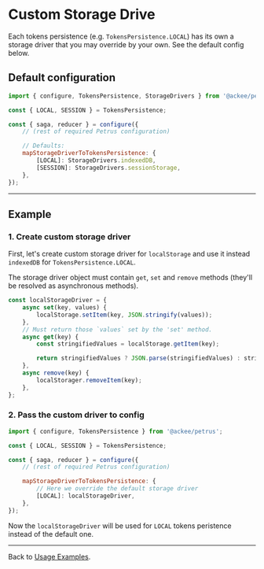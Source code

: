 # Custom Storage Drive

Each tokens persistence (e.g. `TokensPersistence.LOCAL`) has its own a storage driver that you may override by your own. See the default config below.

## Default configuration

```js
import { configure, TokensPersistence, StorageDrivers } from '@ackee/petrus';

const { LOCAL, SESSION } = TokensPersistence;

const { saga, reducer } = configure({
    // (rest of required Petrus configuration)

    // Defaults:
    mapStorageDriverToTokensPersistence: {
        [LOCAL]: StorageDrivers.indexedDB,
        [SESSION]: StorageDrivers.sessionStorage,
    },
});
```

---

## Example

### 1. Create custom storage driver

First, let's create custom storage driver for `localStorage` and use it instead `indexedDB` for `TokensPersistence.LOCAL`.

The storage driver object must contain `get`, `set` and `remove` methods (they'll be resolved as asynchronous methods).

```js
const localStorageDriver = {
    async set(key, values) {
        localStorage.setItem(key, JSON.stringify(values));
    },
    // Must return those `values` set by the 'set' method.
    async get(key) {
        const stringifiedValues = localStorage.getItem(key);

        return stringifiedValues ? JSON.parse(stringifiedValues) : stringifiedValues;
    },
    async remove(key) {
        localStorager.removeItem(key);
    },
};
```

### 2. Pass the custom driver to config

```js
import { configure, TokensPersistence } from '@ackee/petrus';

const { LOCAL, SESSION } = TokensPersistence;

const { saga, reducer } = configure({
    // (rest of required Petrus configuration)

    mapStorageDriverToTokensPersistence: {
        // Here we override the default storage driver
        [LOCAL]: localStorageDriver,
    },
});
```

Now the `localStorageDriver` will be used for `LOCAL` tokens peristence instead of the default one.

---

Back to [Usage Examples](index.md).
